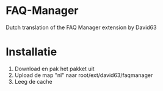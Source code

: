# FAQ-Manager
Dutch translation of the FAQ Manager extension by David63

Installatie
===================
1. Download en pak het pakket uit
2. Upload de map "nl" naar root/ext/david63/faqmanager
3. Leeg de cache

